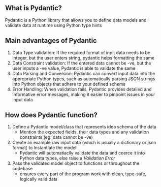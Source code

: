## What is Pydantic?
Pydantic is a Python library that allows you to define data models and validate data at runtime using Python type hints

## Main advantages of Pydantic
1. Data Type validation: If the required format of inpit data needs to be integer, but the user enters string, pydantic helps formatting the same
2. Data Constraint validation: If the entered data cannot be -ve, but the user inputs a -ve value, Pydantic is able to validate the same
3. Data Parsing and Conversion: Pydantic can convert input data into the appropriate Python types, such as automatically parsing JSON strings into Python objects that adhere to your defined schema
4. Error Handling: When validation fails, Pydantic provides detailed and informative error messages, making it easier to pinpoint issues in your input data

## How does Pydantic function?
1. Define a Pydantic model/class that represents idea schema of the data
    - Mention the expected fields, their data types and any validation constraints (eg. data cannot be -ve)
2. Create an example raw input data (which is usually a dictionary or json format) to Instantiate the model
    - Pydantic will automatiaclly validate the data and coerce it into Python data types, else raise a *Validation Error*
3. Pass the validated model object to functions or throughout the codebase
    - ensures every part of the program work with clean, type-safe, logically valid data

